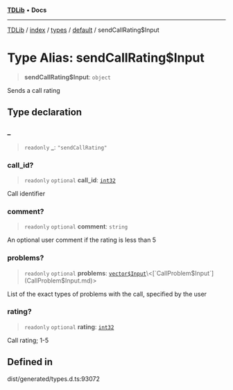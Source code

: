 [**TDLib**](../../../../../../README.md) • **Docs**

***

[TDLib](../../../../../../modules.md) / [index](../../../../../README.md) / [types](../../../README.md) / [default](../README.md) / sendCallRating$Input

# Type Alias: sendCallRating$Input

> **sendCallRating$Input**: `object`

Sends a call rating

## Type declaration

### \_

> `readonly` **\_**: `"sendCallRating"`

### call\_id?

> `readonly` `optional` **call\_id**: [`int32`](int32.md)

Call identifier

### comment?

> `readonly` `optional` **comment**: `string`

An optional user comment if the rating is less than 5

### problems?

> `readonly` `optional` **problems**: [`vector$Input`](vector$Input.md)\<[`CallProblem$Input`](CallProblem$Input.md)\>

List of the exact types of problems with the call, specified by the user

### rating?

> `readonly` `optional` **rating**: [`int32`](int32.md)

Call rating; 1-5

## Defined in

dist/generated/types.d.ts:93072
